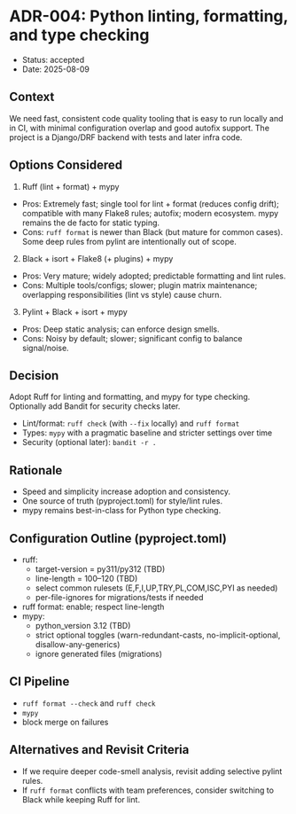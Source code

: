 # ADR-004: Python linting, formatting, and type checking

- Status: accepted
- Date: 2025-08-09

## Context
We need fast, consistent code quality tooling that is easy to run locally and in CI, with minimal configuration overlap and good autofix support. The project is a Django/DRF backend with tests and later infra code.

## Options Considered
1) Ruff (lint + format) + mypy
- Pros: Extremely fast; single tool for lint + format (reduces config drift); compatible with many Flake8 rules; autofix; modern ecosystem. mypy remains the de facto for static typing.
- Cons: `ruff format` is newer than Black (but mature for common cases). Some deep rules from pylint are intentionally out of scope.

2) Black + isort + Flake8 (+ plugins) + mypy
- Pros: Very mature; widely adopted; predictable formatting and lint rules.
- Cons: Multiple tools/configs; slower; plugin matrix maintenance; overlapping responsibilities (lint vs style) cause churn.

3) Pylint + Black + isort + mypy
- Pros: Deep static analysis; can enforce design smells.
- Cons: Noisy by default; slower; significant config to balance signal/noise.

## Decision
Adopt Ruff for linting and formatting, and mypy for type checking. Optionally add Bandit for security checks later.

- Lint/format: `ruff check` (with `--fix` locally) and `ruff format`
- Types: `mypy` with a pragmatic baseline and stricter settings over time
- Security (optional later): `bandit -r .`

## Rationale
- Speed and simplicity increase adoption and consistency.
- One source of truth (pyproject.toml) for style/lint rules.
- mypy remains best-in-class for Python type checking.

## Configuration Outline (pyproject.toml)
- ruff:
  - target-version = py311/py312 (TBD)
  - line-length = 100–120 (TBD)
  - select common rulesets (E,F,I,UP,TRY,PL,COM,ISC,PYI as needed)
  - per-file-ignores for migrations/tests if needed
- ruff format: enable; respect line-length
- mypy:
  - python_version 3.12 (TBD)
  - strict optional toggles (warn-redundant-casts, no-implicit-optional, disallow-any-generics)
  - ignore generated files (migrations)

## CI Pipeline
- `ruff format --check` and `ruff check`
- `mypy`
- block merge on failures

## Alternatives and Revisit Criteria
- If we require deeper code-smell analysis, revisit adding selective pylint rules.
- If `ruff format` conflicts with team preferences, consider switching to Black while keeping Ruff for lint.
